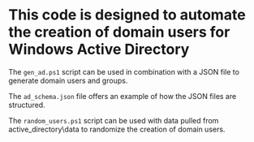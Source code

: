 # This code is designed to automate the creation of domain users for Windows Active Directory

The `gen_ad.ps1` script can be used in combination with a JSON file to generate domain users and groups.

The `ad_schema.json` file offers an example of how the JSON files are structured. 

The `random_users.ps1` script can be used with data pulled from active_directory\data to randomize the creation of domain users.